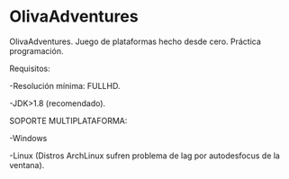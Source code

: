 # OlivaAdventures
OlivaAdventures. Juego de plataformas hecho desde cero. Práctica programación.

Requisitos:

 -Resolución mínima: FULLHD.
 
 -JDK>1.8 (recomendado).

SOPORTE MULTIPLATAFORMA:

 -Windows
 
 -Linux (Distros ArchLinux sufren problema de lag por autodesfocus de la ventana).
